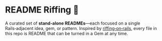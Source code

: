 # README Riffing 🌱

A curated set of **stand‑alone READMEs**—each focused on a single Rails‑adjacent idea, gem, or pattern. Inspired by [riffing‑on‑rails](https://github.com/kaspth/riffing-on-rails), every file in this repo is README that can be turned in a Gem at any time.